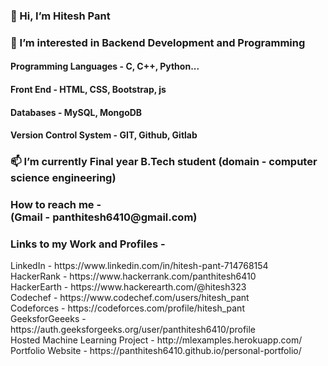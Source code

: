 <html>
  <body>
    <h3>👋 Hi, I’m Hitesh Pant</h3>
    <h3>👀 I’m interested in Backend Development and Programming</h3>
    <h4>Programming Languages - C, C++, Python...</h4>
    <h4>Front End - HTML, CSS, Bootstrap, js</h4>
    <h4>Databases - MySQL, MongoDB</h4>
    <h4>Version Control System - GIT, Github, Gitlab</h4>
    <h3>📫 I’m currently Final year B.Tech student (domain - computer science engineering)</h3>
    <h3>How to reach me - <br><b>(Gmail - panthitesh6410@gmail.com)</b></h3>
    <h3>Links to my Work and Profiles - </h3>
    LinkedIn - https://www.linkedin.com/in/hitesh-pant-714768154 <br>
    HackerRank - https://www.hackerrank.com/panthitesh6410  <br>
    HackerEarth - https://www.hackerearth.com/@hitesh323  <br>
    Codechef - https://www.codechef.com/users/hitesh_pant  <br>
    Codeforces - https://codeforces.com/profile/hitesh_pant  <br>
    GeeksforGeeeks - https://auth.geeksforgeeks.org/user/panthitesh6410/profile  <br>
    Hosted Machine Learning Project - http://mlexamples.herokuapp.com/  <br>
    Portfolio Website - https://panthitesh6410.github.io/personal-portfolio/  <br>


  </body>
</html>
